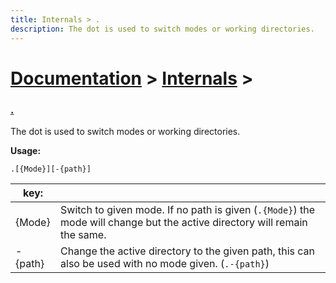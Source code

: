 ```yaml
---
title: Internals > .
description: The dot is used to switch modes or working directories.
---
```


# [Documentation](../) > [Internals](./) >

### [.](./)

The dot is used to switch modes or working directories.

**Usage:**

`.[{Mode}][-{path}]`

| key:    |                                                              |
| ------- | ------------------------------------------------------------ |
| {Mode}  | Switch to given mode. If no path is given (`.{Mode}`) the mode will change but the active directory will remain the same. |
| -{path} | Change the active directory to the given path, this can also be used with no mode given. (`.-{path}`) |

